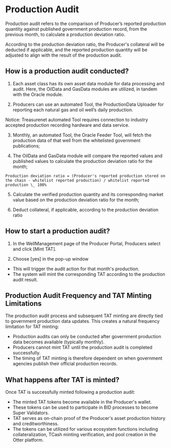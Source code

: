 # Production Audit

Production audit refers to the comparison of Producer’s reported production quantity against published government production record, from the previous month, to calculate a production deviation ratio.

According to the production deviation ratio, the Producer's collateral will be deducted if applicable, and the reported production quantity will be adjusted to align with the result of the production audit.

## How is a production audit conducted?

1. Each asset class has its own asset data module for data processing and audit. Here, the OilData and GasData modules are utilized, in tandem with the Oracle module.

2. Producers can use an automated Tool, the ProductionData Uploader for reporting each natural gas and oil well’s daily production.

Notice: Treasurenet automated Tool requires connection to industry accepted production recording hardware and data service.

3. Monthly, an automated Tool, the Oracle Feeder Tool, will fetch the production data of that well from the whitelisted government publications;

4. The OilData and GasData module will compare the reported values and published values to calculate the production deviation ratio for the month;

`Production deviation ratio = (Producer's reported production stored on the chain - whitelist reported production) / whitelist reported production \_ 100%`

5. Calculate the verified production quantity and its corresponding market value based on the production deviation ratio for the month;

6. Deduct collateral, if applicable, according to the production deviation ratio

## How to start a production audit?

1. In the WellManagement page of the Producer Portal, Producers select and click [Mint TAT].

2. Choose [yes] in the pop-up window

- This will trigger the audit action for that month's production.
- The system will mint the corresponding TAT according to the production audit result.

## Production Audit Frequency and TAT Minting Limitations

The production audit process and subsequent TAT minting are directly tied to government production data updates. This creates a natural frequency limitation for TAT minting:

- Production audits can only be conducted after government production data becomes available (typically monthly).
- Producers cannot mint TAT until the production audit is completed successfully.
- The timing of TAT minting is therefore dependent on when government agencies publish their official production records.

## What happens after TAT is minted?

Once TAT is successfully minted following a production audit:

- The minted TAT tokens become available in the Producer's wallet.
- These tokens can be used to participate in BID processes to become Super Validators.
- TAT serves as on-chain proof of the Producer's asset production history and creditworthiness.
- The tokens can be utilized for various ecosystem functions including collateralization, TCash minting verification, and pool creation in the Otter platform.
